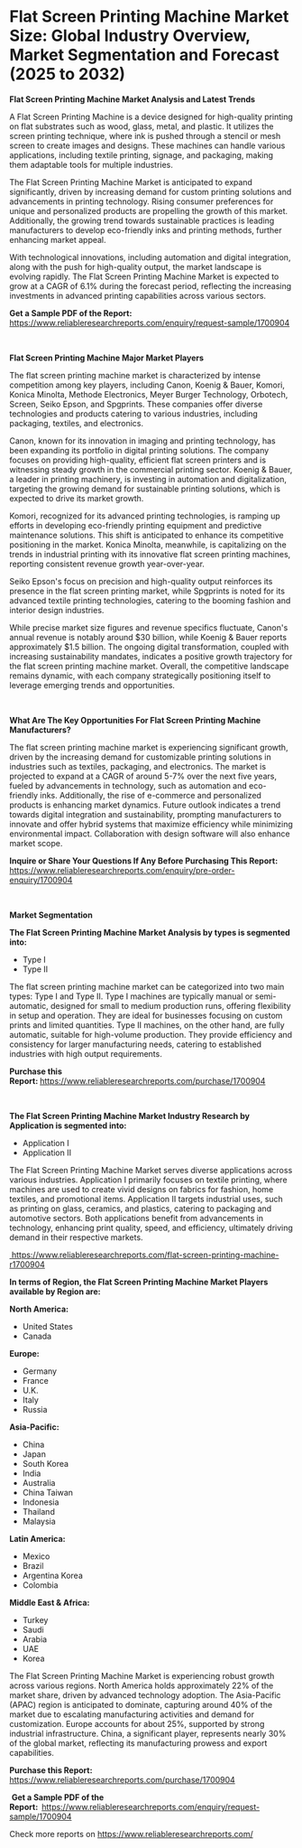 <p><h1>Flat Screen Printing Machine Market Size: Global Industry Overview, Market Segmentation and Forecast (2025 to 2032)</h1></p><p><strong>Flat Screen Printing Machine Market Analysis and Latest Trends</strong></p>
<p><p>A Flat Screen Printing Machine is a device designed for high-quality printing on flat substrates such as wood, glass, metal, and plastic. It utilizes the screen printing technique, where ink is pushed through a stencil or mesh screen to create images and designs. These machines can handle various applications, including textile printing, signage, and packaging, making them adaptable tools for multiple industries.</p><p>The Flat Screen Printing Machine Market is anticipated to expand significantly, driven by increasing demand for custom printing solutions and advancements in printing technology. Rising consumer preferences for unique and personalized products are propelling the growth of this market. Additionally, the growing trend towards sustainable practices is leading manufacturers to develop eco-friendly inks and printing methods, further enhancing market appeal.</p><p>With technological innovations, including automation and digital integration, along with the push for high-quality output, the market landscape is evolving rapidly. The Flat Screen Printing Machine Market is expected to grow at a CAGR of 6.1% during the forecast period, reflecting the increasing investments in advanced printing capabilities across various sectors.</p></p>
<p><strong>Get a Sample PDF of the Report:&nbsp;</strong> <a href="https://www.reliableresearchreports.com/enquiry/request-sample/1700904?utm_campaign=24&utm_medium=2&utm_source=Github&utm_content=ia&utm_term=27032025&utm_id=flat-screen-printing-machine">https://www.reliableresearchreports.com/enquiry/request-sample/1700904</a></p>
<p>&nbsp;</p>
<p><strong>Flat Screen Printing Machine Major Market Players</strong></p>
<p><p>The flat screen printing machine market is characterized by intense competition among key players, including Canon, Koenig & Bauer, Komori, Konica Minolta, Methode Electronics, Meyer Burger Technology, Orbotech, Screen, Seiko Epson, and Spgprints. These companies offer diverse technologies and products catering to various industries, including packaging, textiles, and electronics. </p><p>Canon, known for its innovation in imaging and printing technology, has been expanding its portfolio in digital printing solutions. The company focuses on providing high-quality, efficient flat screen printers and is witnessing steady growth in the commercial printing sector. Koenig & Bauer, a leader in printing machinery, is investing in automation and digitalization, targeting the growing demand for sustainable printing solutions, which is expected to drive its market growth.</p><p>Komori, recognized for its advanced printing technologies, is ramping up efforts in developing eco-friendly printing equipment and predictive maintenance solutions. This shift is anticipated to enhance its competitive positioning in the market. Konica Minolta, meanwhile, is capitalizing on the trends in industrial printing with its innovative flat screen printing machines, reporting consistent revenue growth year-over-year.</p><p>Seiko Epson's focus on precision and high-quality output reinforces its presence in the flat screen printing market, while Spgprints is noted for its advanced textile printing technologies, catering to the booming fashion and interior design industries.</p><p>While precise market size figures and revenue specifics fluctuate, Canon's annual revenue is notably around $30 billion, while Koenig & Bauer reports approximately $1.5 billion. The ongoing digital transformation, coupled with increasing sustainability mandates, indicates a positive growth trajectory for the flat screen printing machine market. Overall, the competitive landscape remains dynamic, with each company strategically positioning itself to leverage emerging trends and opportunities.</p></p>
<p>&nbsp;</p>
<p><strong>What Are The Key Opportunities For Flat Screen Printing Machine Manufacturers?</strong></p>
<p><p>The flat screen printing machine market is experiencing significant growth, driven by the increasing demand for customizable printing solutions in industries such as textiles, packaging, and electronics. The market is projected to expand at a CAGR of around 5-7% over the next five years, fueled by advancements in technology, such as automation and eco-friendly inks. Additionally, the rise of e-commerce and personalized products is enhancing market dynamics. Future outlook indicates a trend towards digital integration and sustainability, prompting manufacturers to innovate and offer hybrid systems that maximize efficiency while minimizing environmental impact. Collaboration with design software will also enhance market scope.</p></p>
<p><strong>Inquire or Share Your Questions If Any Before Purchasing This Report:</strong> <a href="https://www.reliableresearchreports.com/enquiry/pre-order-enquiry/1700904?utm_campaign=24&utm_medium=2&utm_source=Github&utm_content=ia&utm_term=27032025&utm_id=flat-screen-printing-machine">https://www.reliableresearchreports.com/enquiry/pre-order-enquiry/1700904</a></p>
<p>&nbsp;</p>
<p><strong>Market Segmentation</strong></p>
<p><strong>The Flat Screen Printing Machine Market Analysis by types is segmented into:</strong></p>
<p><ul><li>Type I</li><li>Type II</li></ul></p>
<p><p>The flat screen printing machine market can be categorized into two main types: Type I and Type II. Type I machines are typically manual or semi-automatic, designed for small to medium production runs, offering flexibility in setup and operation. They are ideal for businesses focusing on custom prints and limited quantities. Type II machines, on the other hand, are fully automatic, suitable for high-volume production. They provide efficiency and consistency for larger manufacturing needs, catering to established industries with high output requirements.</p></p>
<p><strong>Purchase this Report:&nbsp;</strong><a href="https://www.reliableresearchreports.com/purchase/1700904?utm_campaign=24&utm_medium=2&utm_source=Github&utm_content=ia&utm_term=27032025&utm_id=flat-screen-printing-machine">https://www.reliableresearchreports.com/purchase/1700904</a></p>
<p>&nbsp;</p>
<p><strong>The Flat Screen Printing Machine Market Industry Research by Application is segmented into:</strong></p>
<p><ul><li>Application I</li><li>Application II</li></ul></p>
<p><p>The Flat Screen Printing Machine Market serves diverse applications across various industries. Application I primarily focuses on textile printing, where machines are used to create vivid designs on fabrics for fashion, home textiles, and promotional items. Application II targets industrial uses, such as printing on glass, ceramics, and plastics, catering to packaging and automotive sectors. Both applications benefit from advancements in technology, enhancing print quality, speed, and efficiency, ultimately driving demand in their respective markets.</p></p>
<p><a href="https://www.reliableresearchreports.com/flat-screen-printing-machine-r1700904?utm_campaign=24&utm_medium=2&utm_source=Github&utm_content=ia&utm_term=27032025&utm_id=flat-screen-printing-machine">&nbsp;https://www.reliableresearchreports.com/flat-screen-printing-machine-r1700904</a></p>
<p><strong>In terms of Region, the Flat Screen Printing Machine Market Players available by Region are:</strong></p>
<p>
    <p> <strong> North America: </strong>
        <ul>
            <li>United States</li>
            <li>Canada</li>
        </ul>
        </p> 
    <p> <strong> Europe: </strong>
        <ul>
            <li>Germany</li>
            <li>France</li>
            <li>U.K.</li>
            <li>Italy</li>
            <li>Russia</li>
        </ul>
        </p> 
    <p> <strong> Asia-Pacific: </strong>
        <ul>
            <li>China</li>
            <li>Japan</li>
            <li>South Korea</li>
            <li>India</li>
            <li>Australia</li>
            <li>China Taiwan</li>
            <li>Indonesia</li>
            <li>Thailand</li>
            <li>Malaysia</li>
        </ul>
        </p> 
    <p> <strong> Latin America: </strong>
        <ul>
            <li>Mexico</li>
            <li>Brazil</li>
            <li>Argentina Korea</li>
            <li>Colombia</li>
        </ul>
        </p> 
    <p> <strong> Middle East & Africa: </strong>
        <ul>
            <li>Turkey</li>
            <li>Saudi</li>
            <li>Arabia</li>
            <li>UAE</li>
            <li>Korea</li>
        </ul>
    </p>
    </p>
<p><p>The Flat Screen Printing Machine Market is experiencing robust growth across various regions. North America holds approximately 22% of the market share, driven by advanced technology adoption. The Asia-Pacific (APAC) region is anticipated to dominate, capturing around 40% of the market due to escalating manufacturing activities and demand for customization. Europe accounts for about 25%, supported by strong industrial infrastructure. China, a significant player, represents nearly 30% of the global market, reflecting its manufacturing prowess and export capabilities.</p></p>
<p><strong>Purchase this Report: </strong><a href="https://www.reliableresearchreports.com/purchase/1700904?utm_campaign=24&utm_medium=2&utm_source=Github&utm_content=ia&utm_term=27032025&utm_id=flat-screen-printing-machine">https://www.reliableresearchreports.com/purchase/1700904</a></p>
<p>&nbsp;<strong>Get a Sample PDF of the Report:&nbsp;&nbsp;</strong><a href="https://www.reliableresearchreports.com/enquiry/request-sample/1700904?utm_campaign=24&utm_medium=2&utm_source=Github&utm_content=ia&utm_term=27032025&utm_id=flat-screen-printing-machine">https://www.reliableresearchreports.com/enquiry/request-sample/1700904</a></p>
<p><strong></strong></p>
<p>Check more reports on <a href="https://www.reliableresearchreports.com/?utm_campaign=24&utm_medium=2&utm_source=Github&utm_content=ia&utm_term=27032025&utm_id=flat-screen-printing-machine">https://www.reliableresearchreports.com/</a></p>
